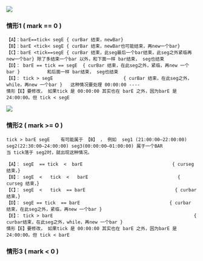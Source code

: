![](https://github.com/asialiugf/blogs/blob/master/uquant/k_calculte001.PNG)
### 情形1 ( mark == 0 )
```
【A】：barE==tick< segE { curBar 结束，newBar}
【B】：barE <tick< segE { curBar 结束，newBar也可能结束，再new一个bar}
【C】：barE <tick==segE { curBar 结束，此seg最后一个bar结束，此seg之外紧临再new一个bar} 除了多结束一个bar 以外，和下面一样 bar结束， seg也结束 
【D】： barE == tick == segE  { curBar 结束，在此seg之外，紧临，再new 一个bar }          和后面一样 bar结束， seg也结束 
【E】： tick > segE                          { curBar 结束，在此seg之外，while，再new 一个bar }   这种情况要处理 00:00:00 ----
情形【E】要修改， 如果tick 是 00:00:00 其实也在 barE 之外，因为barE 是 24:00:00。但 tick < segE
```
![](https://github.com/asialiugf/blogs/blob/master/uquant/k_calculte002.PNG)
### 情形2 ( mark >= 0 )
```
tick > barE segE    有可能属于 【B】 ， 例如  seg1 (21:00:00—22:00:00) seg2(22:30:00—24:00:00) seg3(00:00:00—01:00:00) 属于一个BAR
当 tick落于 seg2时，就出现这种情况。

【A】： segE  == tick  <  barE                                 { curseg 结束，}
【B】： segE  <   tick  <   barE                                 { curseg 结束，}
【C】： segE  <   tick  == barE                                 { curbar 结束，}
【D】： segE == tick  == barE                                 { curbar 结束，在此seg之外，紧临，再new 一个bar }
【E】： tick > barE                                                    { curbar结束，在此seg之外，while，再new 一个bar }
情形【E】要修改， 如果tick 是 00:00:00 其实也在 barE 之外，因为barE 是 24:00:00。但 tick < barE

```
### 情形3 ( mark <  0 )
